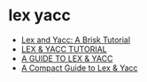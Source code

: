 # lex yacc

- [Lex and Yacc: A Brisk Tutorial](https://www2.cs.arizona.edu/classes/cs453/fall14/DOCS/tutorial-large.pdf)
- [LEX & YACC TUTORIAL](https://cse.iitkgp.ac.in/~bivasm/notes/LexAndYaccTutorial.pdf)
- [A GUIDE TO LEX & YACC](https://arcb.csc.ncsu.edu/~mueller/codeopt/codeopt00/y_man.pdf)
- [A Compact Guide to Lex & Yacc](https://redirect.cs.umbc.edu/courses/331/papers/compactGuideLexYacc.pdf)
